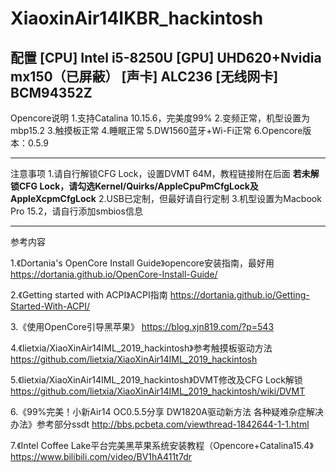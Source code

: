 # XiaoxinAir14IKBR_hackintosh
配置
[CPU] Intel i5-8250U [GPU] UHD620+Nvidia mx150（已屏蔽） [声卡] ALC236 [无线网卡] BCM94352Z
-----------------------------------------------------------------------------------------------------
Opencore说明
1.支持Catalina 10.15.6，完美度99%
2.变频正常，机型设置为mbp15.2
3.触摸板正常
4.睡眠正常
5.DW1560蓝牙+Wi-Fi正常
6.Opencore版本：0.5.9

-----------------------------------------------------------------------------------------------------
注意事项
1.请自行解锁CFG Lock，设置DVMT 64M，教程链接附在后面
**若未解锁CFG Lock，请勾选Kernel/Quirks/AppleCpuPmCfgLock及AppleXcpmCfgLock**
2.USB已定制，但最好请自行定制
3.机型设置为Macbook Pro 15.2，请自行添加smbios信息

-----------------------------------------------------------------------------------------------------
参考内容

1.《Dortania's OpenCore Install Guide》opencore安装指南，最好用
https://dortania.github.io/OpenCore-Install-Guide/

2.《Getting started with ACPI》ACPI指南
https://dortania.github.io/Getting-Started-With-ACPI/

3.《使用OpenCore引导黑苹果》
https://blog.xjn819.com/?p=543

4.《lietxia/XiaoXinAir14IML_2019_hackintosh》参考触摸板驱动方法
https://github.com/lietxia/XiaoXinAir14IML_2019_hackintosh

5.《lietxia/XiaoXinAir14IML_2019_hackintosh》DVMT修改及CFG Lock解锁
https://github.com/lietxia/XiaoXinAir14IML_2019_hackintosh/wiki/DVMT

6.《99%完美！小新Air14 OC0.5.5分享 DW1820A驱动新方法 各种疑难杂症解决办法》参考部分ssdt
http://bbs.pcbeta.com/viewthread-1842644-1-1.html

7.《Intel Coffee Lake平台完美黑苹果系统安装教程（Opencore+Catalina15.4》
https://www.bilibili.com/video/BV1hA411t7dr
